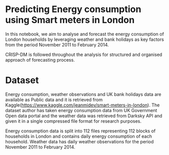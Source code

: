# Predicting Energy consumption using Smart meters in London

In this notebook, we aim to analyse and forecast the energy consumption of London households by leveraging weather and bank holidays as key factors from the period November 2011 to February 2014. 

CRISP-DM is followed throughout the analysis for structured and organised approach of forecasting process. 

# Dataset

Energy consumption, weather observations and UK bank holidays data are available as Public data and it is retrieved from Kaggle(https://www.kaggle.com/jeanmidev/smart-meters-in-london). The dataset author has taken energy consumption data from UK Government Open data portal and the weather data was retrieved from Darksky API and given it in a single compressed file format for research purposes.

Energy consumption data is split into 112 files representing 112 blocks of households in London and contains daily energy consumption of each household. Weather data has daily weather observations for the period November 2011 to February 2014. 


